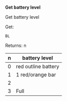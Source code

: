 __Get battery level__

Get battery level

Get:

	BL

Returns: n

|n|battery level|
|---|---|
|0|red outline battery
|1|1 red/orange bar
|2|
|3|Full


